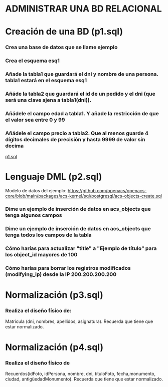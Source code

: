 # ADMINISTRAR UNA BD RELACIONAL

# Creación de una BD (p1.sql)

### Crea una base de datos que se llame ejemplo

### Crea el esquema esq1

### Añade la tabla1 que guardará el dni y nombre de una persona. tabla1 estará en el esquema esq1

### Añáde la tabla2 que guardará el id de un pedido y el dni (que será una clave ajena a tabla1(dni)).

### Añádele el campo edad a tabla1. Y añade la restricción de que el valor sea entre 0 y 99

### Añádele el campo precio a tabla2. Que al menos guarde 4 dígitos decimales de precisión y hasta 9999 de valor sin decima

[p1.sql](https://github.com/agonzalezbesada/BD/blob/8491e58aaa9ad018027ae55476c7eb68de891541/Examenes/ex5/p1.sql)

# Lenguaje DML (p2.sql)

Modelo de datos del ejemplo: https://github.com/openacs/openacs-core/blob/main/packages/acs-kernel/sql/postgresql/acs-objects-create.sql

### Dime un ejemplo de inserción de datos en acs_objects que tenga algunos campos

### Dime un ejemplo de inserción de datos en acs_objects que tenga todos los campos de la tabla

### Cómo harías para actualizar "title" a "Ejemplo de título" para los object_id mayores de 100

### Cómo harías para borrar los registros modificados (modifying_ip) desde la IP 200.200.200.200

# Normalización (p3.sql)

### Realiza el diseño físico de:

Matricula (dni, nombres, apellidos, asignatura).
Recuerda que tiene que estar normalizado.

# Normalización (p4.sql)

### Realiza el diseño físico de

Recuerdos(idFoto, idPersona, nombre, dni, títuloFoto, fecha,monumento, ciudad, antigüedadMonumento).
Recuerda que tiene que estar normalizado.